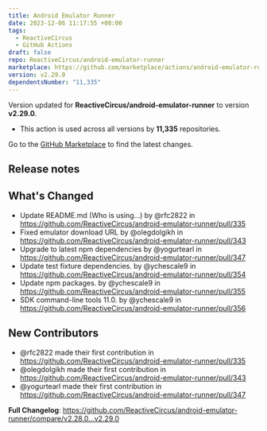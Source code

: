 ```yaml
---
title: Android Emulator Runner
date: 2023-12-06 11:17:55 +00:00
tags:
  - ReactiveCircus
  - GitHub Actions
draft: false
repo: ReactiveCircus/android-emulator-runner
marketplace: https://github.com/marketplace/actions/android-emulator-runner
version: v2.29.0
dependentsNumber: "11,335"
---
```



Version updated for **ReactiveCircus/android-emulator-runner** to version **v2.29.0**.
- This action is used across all versions by **11,335** repositories.

Go to the [GitHub Marketplace](https://github.com/marketplace/actions/android-emulator-runner) to find the latest changes.

## Release notes

## What's Changed
* Update README.md (Who is using…) by @rfc2822 in https://github.com/ReactiveCircus/android-emulator-runner/pull/335
* Fixed emulator download URL by @olegdolgikh in https://github.com/ReactiveCircus/android-emulator-runner/pull/343
* Upgrade to latest npm dependencies by @yogurtearl in https://github.com/ReactiveCircus/android-emulator-runner/pull/347
* Update test fixture dependencies. by @ychescale9 in https://github.com/ReactiveCircus/android-emulator-runner/pull/354
* Update npm packages. by @ychescale9 in https://github.com/ReactiveCircus/android-emulator-runner/pull/355
* SDK command-line tools 11.0. by @ychescale9 in https://github.com/ReactiveCircus/android-emulator-runner/pull/356

## New Contributors
* @rfc2822 made their first contribution in https://github.com/ReactiveCircus/android-emulator-runner/pull/335
* @olegdolgikh made their first contribution in https://github.com/ReactiveCircus/android-emulator-runner/pull/343
* @yogurtearl made their first contribution in https://github.com/ReactiveCircus/android-emulator-runner/pull/347

**Full Changelog**: https://github.com/ReactiveCircus/android-emulator-runner/compare/v2.28.0...v2.29.0
